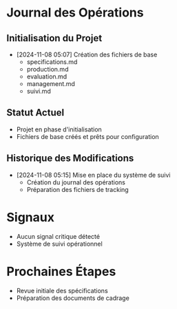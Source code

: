 # Journal des Opérations

## Initialisation du Projet
- [2024-11-08 05:07] Création des fichiers de base
  * specifications.md
  * production.md
  * evaluation.md
  * management.md
  * suivi.md

## Statut Actuel
- Projet en phase d'initialisation
- Fichiers de base créés et prêts pour configuration

## Historique des Modifications
- [2024-11-08 05:15] Mise en place du système de suivi
  * Création du journal des opérations
  * Préparation des fichiers de tracking

# Signaux
- Aucun signal critique détecté
- Système de suivi opérationnel

# Prochaines Étapes
- Revue initiale des spécifications
- Préparation des documents de cadrage
